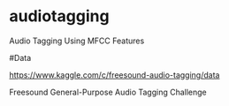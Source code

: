 # audiotagging
Audio Tagging Using MFCC Features

#Data

https://www.kaggle.com/c/freesound-audio-tagging/data

Freesound General-Purpose Audio Tagging Challenge

